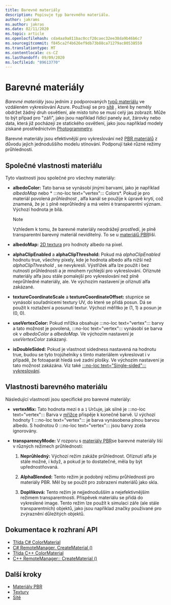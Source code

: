 ```yaml
---
title: Barevné materiály
description: Popisuje typ barevného materiálu.
author: jakrams
ms.author: jakras
ms.date: 02/11/2020
ms.topic: article
ms.openlocfilehash: cda4aa9a811bac0ccf20caec32ee38da9b46b6c7
ms.sourcegitcommit: f845ca2f4b626ef9db73b88ca71279ac80538559
ms.translationtype: MT
ms.contentlocale: cs-CZ
ms.lasthandoff: 09/09/2020
ms.locfileid: "89613770"
---
```

# <a name="color-materials"></a>Barevné materiály

*Barevné materiály* jsou jedním z podporovaných [typů materiálu](../../concepts/materials.md) ve vzdáleném vykreslování Azure. Používají se pro [sítě](../../concepts/meshes.md) , které by neměly obdržet žádný druh osvětlení, ale místo toho se musí celý jas zobrazit. Může to být případ pro "záři", jako jsou například řídicí panely aut, žárovky nebo data, která již pocházejí ze statického osvětlení, jako jsou například modely získané prostřednictvím [Photogrammetry](https://en.wikipedia.org/wiki/Photogrammetry).

Barevné materiály jsou efektivnější pro vykreslování než [PBR materiálů](pbr-materials.md) z důvodu jejich jednoduššího modelu stínování. Podporují také různé režimy průhlednosti.

## <a name="common-material-properties"></a>Společné vlastnosti materiálu

Tyto vlastnosti jsou společné pro všechny materiály:

* **albedoColor:** Tato barva se vynásobí jinými barvami, jako je například *albedoMap* nebo * :::no-loc text="vertex"::: Colors*. Pokud je pro materiál povolená *průhlednost* , alfa kanál se použije k úpravě krytí, což znamená, že je `1` plně neprůhledný a má velmi `0` transparentní význam. Výchozí hodnota je bílá.

  > [!NOTE]
  > Vzhledem k tomu, že barevné materiály neodrážejí prostředí, je plně transparentní barevný materiál neviditelný. To se u [materiálů PBR](pbr-materials.md)liší.

* **albedoMap:** [2D textura](../../concepts/textures.md) pro hodnoty albedo na pixel.

* **alphaClipEnabled** a **alphaClipThreshold:** Pokud má *alphaClipEnabled* hodnotu true, všechny pixely, kde je hodnota albedo alfa nižší než *alphaClipThreshold* , se nevykreslí. Výstřižek alfa lze použít i bez nutnosti průhlednosti a je mnohem rychlejší pro vykreslování. Oříznuté materiály alfa jsou stále pomalejší pro vykreslování než plně neprůhledné materiály, ale. Ve výchozím nastavení je oříznutí alfa zakázané.

* **textureCoordinateScale** a **textureCoordinateOffset:** stupnice se vynásobí souřadnicemi textury UV, do které se přidá posun. Dá se použít k roztažení a posunutí textur. Výchozí měřítko je (1, 1) a posun je (0, 0).

* **useVertexColor:** Pokud mřížka obsahuje :::no-loc text="vertex"::: barvy a tato možnost je povolená, :::no-loc text="vertex"::: vynásobí se barva ok v *albedoColor* a *albedoMap*. Ve výchozím nastavení je *useVertexColor* zakázaný.

* **isDoubleSided:** Pokud je vlastnost sidedness nastavená na hodnotu true, budou se tyto trojúhelníky s tímto materiálem vykreslovat i v případě, že fotoaparát hledá své zadní plošky. Ve výchozím nastavení je tato možnost zakázána. Viz také [ :::no-loc text="Single-sided"::: vykreslování](single-sided-rendering.md).

## <a name="color-material-properties"></a>Vlastnosti barevného materiálu

Následující vlastnosti jsou specifické pro barevné materiály:

* **vertexMix:** Tato hodnota mezi `0` a `1` Určuje, jak silné je :::no-loc text="vertex"::: Barva v [mřížce](../../concepts/meshes.md) přispěje k konečné barvě. U výchozí hodnoty 1 :::no-loc text="vertex"::: je barva vynásobena plnou barvou albedo. S hodnotou 0 :::no-loc text="vertex"::: jsou barvy zcela ignorovány.

* **transparencyMode:** V rozporu s [materiály PBR](pbr-materials.md)se barevné materiály liší v různých režimech průhlednosti:

  1. **Neprůhledný:** Výchozí režim zakáže průhlednost. Oříznutí alfa je stále možné, i když, a pokud je to dostatečné, měla by být upřednostňovaná.
  
  1. **AlphaBlended:** Tento režim je podobný režimu průhlednosti pro materiály PBR. Měl by se použít pro zobrazení materiálů jako skla.

  1. **Doplňková:** Tento režim je nejjednodušším a nejefektivnějším režimem transparentnosti. Příspěvek materiálu se přidá do vykreslené image. Tento režim lze použít k simulaci záře (ale stále transparentních) objektů, jako jsou například značky používané pro zvýraznění důležitých objektů.

## <a name="api-documentation"></a>Dokumentace k rozhraní API

* [Třída C# ColorMaterial](https://docs.microsoft.com/dotnet/api/microsoft.azure.remoterendering.colormaterial)
* [C# RemoteManager. CreateMaterial ()](https://docs.microsoft.com/dotnet/api/microsoft.azure.remoterendering.remotemanager.creatematerial)
* [Třída C++ ColorMaterial](https://docs.microsoft.com/cpp/api/remote-rendering/colormaterial)
* [C++ RemoteManager:: CreateMaterial ()](https://docs.microsoft.com/cpp/api/remote-rendering/remotemanager#creatematerial)

## <a name="next-steps"></a>Další kroky

* [Materiály PBR](pbr-materials.md)
* [Textury](../../concepts/textures.md)
* [Sítě](../../concepts/meshes.md)
